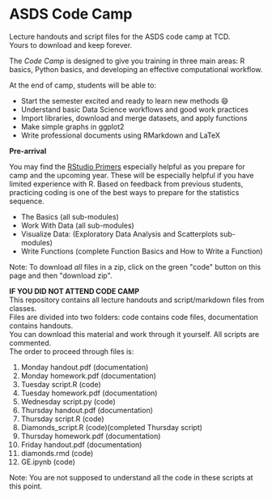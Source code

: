 # ASDS Code Camp
Lecture handouts and script files for the ASDS code camp at TCD.\
Yours to download and keep forever.

The *Code Camp* is designed to give you training in three main areas: R basics, Python basics, and developing an effective computational workflow.

At the end of camp, students will be able to:

- Start the semester excited and ready to learn new methods :smile:
- Understand basic Data Science workflows and good work practices
- Import libraries, download and merge datasets, and apply functions
- Make simple graphs in ggplot2
- Write professional documents using RMarkdown and LaTeX

**Pre-arrival**

You may find the [RStudio Primers](https://posit.cloud/learn/primers) especially helpful as you prepare for camp and the upcoming year. These will be especially helpful if you have limited experience with R. Based on feedback from previous students, practicing coding is one of the best ways to prepare for the statistics sequence.

- The Basics (all sub-modules)
- Work With Data (all sub-modules)
- Visualize Data: (Exploratory Data Analysis and Scatterplots sub-modules)
- Write Functions (complete Function Basics and How to Write a Function)

Note: To download *all* files in a zip, click on the green "code" button on this page and then "download zip".

**IF YOU DID NOT ATTEND CODE CAMP** \
This repository contains all lecture handouts and script/markdown files from classes.\
Files are divided into two folders: code contains code files, documentation contains handouts.\
You can download this material and work through it yourself. All scripts are commented.\
The order to proceed through files is:
1) Monday handout.pdf (documentation)
2) Monday homework.pdf (documentation)
3) Tuesday script.R (code)
4) Tuesday homework.pdf (documentation)
5) Wednesday script.py (code)
6) Thursday handout.pdf (documentation)
7) Thursday script.R (code)
8) Diamonds_script.R (code)(completed Thursday script)
9) Thursday homework.pdf (documentation)
10) Friday handout.pdf (documentation)
11) diamonds.rmd (code)
12) GE.ipynb (code)

Note: You are not supposed to understand all the code in these scripts at this point.
